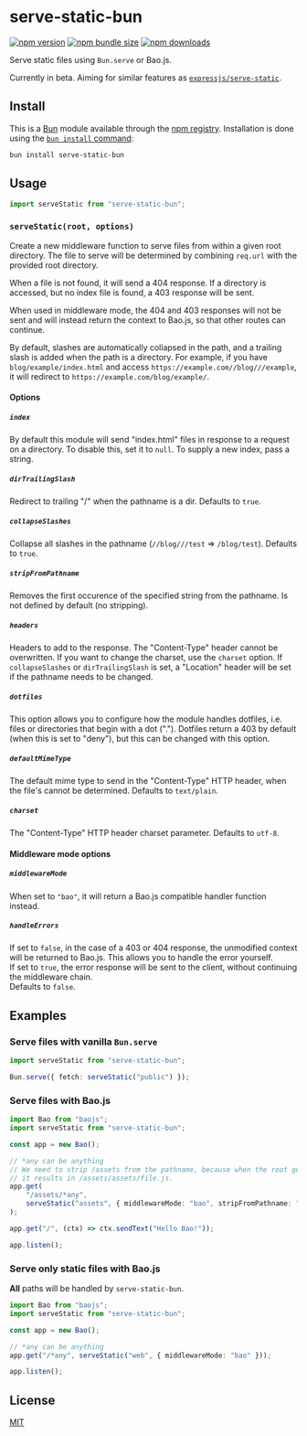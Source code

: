 # serve-static-bun

[![npm version](https://img.shields.io/npm/v/serve-static-bun?style=flat-square)](https://npm.im/serve-static-bun)
[![npm bundle size](https://img.shields.io/bundlephobia/minzip/serve-static-bun?style=flat-square)](https://npm.im/serve-static-bun)
[![npm downloads](https://img.shields.io/npm/dt/serve-static-bun?style=flat-square)](https://npm.im/serve-static-bun)

Serve static files using `Bun.serve` or Bao.js.

Currently in beta. Aiming for similar features as [`expressjs/serve-static`](https://github.com/expressjs/serve-static).

## Install

This is a [Bun](https://bun.sh/) module available through the [npm registry](https://www.npmjs.com/). Installation is done using the [`bun install` command](https://github.com/oven-sh/bun#bun-install):

```sh
bun install serve-static-bun
```

## Usage

```js
import serveStatic from "serve-static-bun";
```

### `serveStatic(root, options)`

Create a new middleware function to serve files from within a given root directory. The file to serve will be determined by combining `req.url` with the provided root directory.

When a file is not found, it will send a 404 response. If a directory is accessed, but no index file is found, a 403 response will be sent.

When used in middleware mode, the 404 and 403 responses will not be sent and will instead return the context to Bao.js, so that other routes can continue.

By default, slashes are automatically collapsed in the path, and a trailing slash is added when the path is a directory. For example, if you have `blog/example/index.html` and access `https://example.com//blog///example`, it will redirect to `https://example.com/blog/example/`.

#### Options

##### `index`

By default this module will send "index.html" files in response to a request on a directory. To disable this, set it to `null`. To supply a new index, pass a string.

##### `dirTrailingSlash`

Redirect to trailing "/" when the pathname is a dir. Defaults to `true`.

##### `collapseSlashes`

Collapse all slashes in the pathname (`//blog///test` => `/blog/test`). Defaults to `true`.

##### `stripFromPathname`

Removes the first occurence of the specified string from the pathname. Is not defined by default (no stripping).

##### `headers`

Headers to add to the response. The "Content-Type" header cannot be overwritten. If you want to change the charset, use the `charset` option. If `collapseSlashes` or `dirTrailingSlash` is set, a "Location" header will be set if the pathname needs to be changed.

##### `dotfiles`

This option allows you to configure how the module handles dotfiles, i.e. files or directories that begin with a dot ("."). Dotfiles return a 403 by default (when this is set to "deny"), but this can be changed with this option.

##### `defaultMimeType`

The default mime type to send in the "Content-Type" HTTP header, when the file's cannot be determined. Defaults to `text/plain`.

##### `charset`

The "Content-Type" HTTP header charset parameter. Defaults to `utf-8`.

#### Middleware mode options

##### `middlewareMode`

When set to `"bao"`, it will return a Bao.js compatible handler function instead.

##### `handleErrors`

If set to `false`, in the case of a 403 or 404 response, the unmodified context will be returned to Bao.js. This allows you to handle the error yourself.  
If set to `true`, the error response will be sent to the client, without continuing the middleware chain.  
Defaults to `false`.

## Examples

### Serve files with vanilla `Bun.serve`

```ts
import serveStatic from "serve-static-bun";

Bun.serve({ fetch: serveStatic("public") });
```

### Serve files with Bao.js

```ts
import Bao from "baojs";
import serveStatic from "serve-static-bun";

const app = new Bao();

// *any can be anything
// We need to strip /assets from the pathname, because when the root gets combined with the pathname,
// it results in /assets/assets/file.js.
app.get(
	"/assets/*any",
	serveStatic("assets", { middlewareMode: "bao", stripFromPathname: "/assets" }),
);

app.get("/", (ctx) => ctx.sendText("Hello Bao!"));

app.listen();
```

### Serve only static files with Bao.js

**All** paths will be handled by `serve-static-bun`.

```ts
import Bao from "baojs";
import serveStatic from "serve-static-bun";

const app = new Bao();

// *any can be anything
app.get("/*any", serveStatic("web", { middlewareMode: "bao" }));

app.listen();
```

## License

[MIT](LICENSE)
